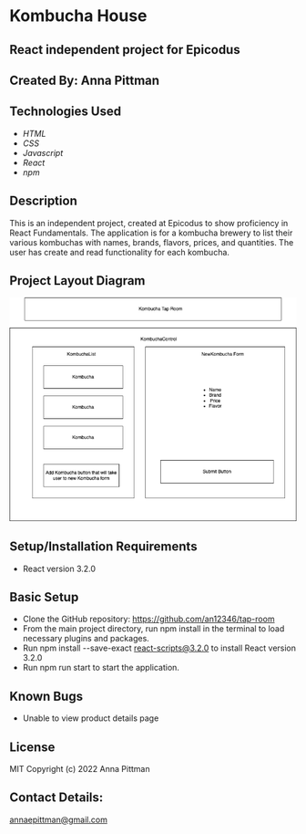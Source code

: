 # Kombucha House

## React independent project for Epicodus

## Created By: Anna Pittman

## Technologies Used
* _HTML_
* _CSS_
* _Javascript_
* _React_
* _npm_

## Description
This is an independent project, created at Epicodus to show proficiency in React Fundamentals. The application is for a kombucha brewery to list their various kombuchas with names, brands, flavors, prices, and quantities. The user has create and read functionality for each kombucha.

## Project Layout Diagram
![Component diagram](./img/tap-room.png)

## Setup/Installation Requirements
* React version 3.2.0

## Basic Setup
* Clone the GitHub repository: https://github.com/an12346/tap-room
* From the main project directory, run npm install in the terminal to load necessary plugins and packages.
* Run npm install --save-exact react-scripts@3.2.0 to install React version 3.2.0
* Run npm run start to start the application.

## Known Bugs
* Unable to view product details page

## License
MIT Copyright (c) 2022 Anna Pittman

## Contact Details:
annaepittman@gmail.com
